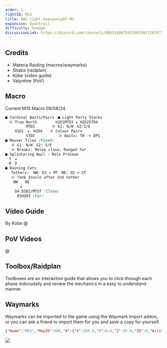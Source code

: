 ```yaml
---
order: 1
fightID: M1S
title: AAC Light-heavyweight M1
expansion: Dawntrail
difficulty: Savage
discussionLink: https://discord.com/channels/895516967543390249/1267677779735089244
---
```

## Credits
- Materia Raiding (macros/waymarks)
- Shaba (raidplan)
- Kobe (video guide)
- Valyntine (PoV)

## Macro

Current M1S Macro 09/08/24
```markdown
■ Cardinal Baits/Pairs　■ Light Party Stacks
　※ True North　　　　　H1D1MTD3 ★ H2D2STD4
　　　　　 MTD3　　　　 ※ G1: N/W　G2:S/E
　　 H1D1　★　H2D4　　※ Colour Pairs
　　　　 　STD2　 　 　 　 ※ Baits: TH -> DPS
■ Mouser Tiles [Fixed]
　 ※ G1: N/W　G2: S/E
　 ※ Breaks: Melee close, Ranged far
■ Splintering Nail - Role Protean
　T　★　
　H　D 
■ Raining Cats
　 Tethers:  NW: D1 > MT　NE: D2 > ST
　 ※ Tank Invuln after 2nd tether
　  NW　　NE
　　　　★
　　 D4 D1D2/MTST [Close]
　　  H1H2D3 [Far]
```

## Video Guide
By Kobe
@[](https://youtu.be/3NkfJduH750)

## PoV Videos
@[](https://youtu.be/4nN8KSS2EGs)

## Toolbox/Raidplan
Toolboxes are an interactive guide that allows you to click through each phase indiviudally and review the mechanics in a easy to understand manner.

<Action title='Mouser Toolbox' color='red' href='https://raidplan.io/plan/bZmdPoU2lde6UbSu' />

## Waymarks
Waymarks can be imported to the game using the Waymark Import addon, or you can ask a friend to import them for you and save a copy for yourself.

```json
{"Name":"M1S","MapID":986,"A":{"X":100.0,"Y":0.0,"Z":95.0,"ID":0,"Active":true},"B":{"X":105.0,"Y":0.0,"Z":100.0,"ID":1,"Active":true},"C":{"X":100.0,"Y":0.0,"Z":105.0,"ID":2,"Active":true},"D":{"X":95.0,"Y":0.0,"Z":100.0,"ID":3,"Active":true},"One":{"X":90.0,"Y":0.0,"Z":95.0,"ID":4,"Active":true},"Two":{"X":110.0,"Y":0.0,"Z":95.0,"ID":5,"Active":true},"Three":{"X":110.0,"Y":0.0,"Z":105.0,"ID":6,"Active":true},"Four":{"X":90.0,"Y":0.0,"Z":105.0,"ID":7,"Active":true}}
```

![](/images/m1s-waymarks.webp)